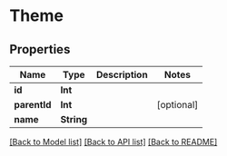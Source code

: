 # Theme

## Properties
Name | Type | Description | Notes
------------ | ------------- | ------------- | -------------
**id** | **Int** |  | 
**parentId** | **Int** |  | [optional] 
**name** | **String** |  | 

[[Back to Model list]](../README.md#documentation-for-models) [[Back to API list]](../README.md#documentation-for-api-endpoints) [[Back to README]](../README.md)



